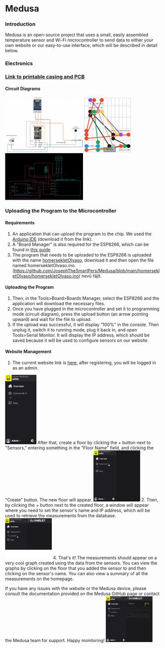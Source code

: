 # Medusa
### Introduction
Medusa is an open-source project that uses a small, easily assembled temperature sensor and Wi-Fi microcontroller to send data to either your own website or our easy-to-use interface, which will be described in detail below.
### Electronics
### [Link to printable casing and PCB](https://www.printables.com/model/394252-case-for-medusa-temperature-sensor/files)
#### Circuit Diagrams
<img src="https://github.com/JosephTheSmartPers/Medusa/blob/main/wiring.png" width="50%" height="50%" /> <img src="https://github.com/JosephTheSmartPers/Medusa/blob/main/sodering.png" width="30%" height="30%" /> <img src="https://github.com/JosephTheSmartPers/Medusa/blob/main/wiring2.png" width="50%" height="50%" /> 

### Uploading the Program to the Microcontroller
#### Requirements
1. An application that can upload the program to the chip. We used the [Arduino IDE](https://www.arduino.cc/en/donate/) (download it from the link).
2. A "Board Manager" is also required for the ESP8266, which can be found in [this guide](https://arduino.esp8266.com/stable/package_esp8266com_index.json)
3. The program that needs to be uploaded to the ESP8266 is uploaded with the name [homersekletOlvaso](https://github.com/JosephTheSmartPers/Medusa/tree/main), download it and then open the file named homersekletOlvaso.ino.(https://github.com/JosephTheSmartPers/Medusa/blob/main/homersekletOlvaso/homersekletOlvaso.ino) nevű fájlt.
#### Uploading the Program
1. Then, in the Tools>Board>Boards Manager, select the ESP8266 and the application will download the necessary files.
2. Once you have plugged in the microcontroller and set it to programming mode (circuit diagram), press the upload button (an arrow pointing upward) and wait for the file to upload.
3. If the upload was successful, it will display "100%" in the console. Then unplug it, switch it to running mode, plug it back in, and open Tools>Serial Monitor. It will display the IP address, which should be saved because it will be used to configure sensors on our website.
#### Website Management
1. The current website link is [here](http://139.162.189.55/sensor/home.php), after registering, you will be logged in as an admin.
<img src="https://github.com/JosephTheSmartPers/Medusa/blob/main/peldasignup.png" width="20%" height="20%" />
After that, create a floor by clicking the + button next to "Sensors," entering something in the "Floor Name" field, and clicking the "Create" button. The new floor will appear.
<img src="https://github.com/JosephTheSmartPers/Medusa/blob/main/peldaaddfloor.png" width="30%" height="30%" />
2. Then, by clicking the + button next to the created floor, a window will appear where you need to set the sensor's name and IP address, which will be used to retrieve the measurements from the database.
<img src="https://github.com/JosephTheSmartPers/Medusa/blob/main/addsensor.png" width="30%" height="30%" /> 
4. That's it! The measurements should appear on a very cool graph created using the data from the sensors. You can view the graphs by clicking on the floor that you added the sensor to and then clicking on the sensor's name. You can also view a summary of all the measurements on the homepage.

If you have any issues with the website or the Medusa device, please consult the documentation provided on the Medusa GitHub page or contact the Medusa team for support. Happy monitoring!
<img src="https://github.com/JosephTheSmartPers/Medusa/blob/main/ujemelet.png" width="30%" height="30%" />
